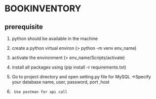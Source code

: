 # BOOKINVENTORY

prerequisite
----------------
1.	python should be available in the machine

2.	create a python virtual environ (> python -m venv env_name)

3.	activate the environment (> env_name/Scripts/activate)

4.	install all packages using (pip install -r requirements.txt)

5.	Go to project directory and open setting.py file for MySQL 
	->Specify your database name, user, password, port ,host
	
6.      Use postman for api call
